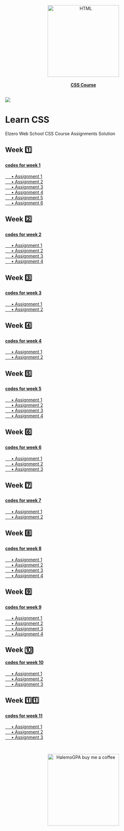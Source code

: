 <a href="https://www.youtube.com/playlist?list=PLDoPjvoNmBAzjsz06gkzlSrlev53MGIKe" >
<div align="center">
				<img src="https://seeklogo.com/images/C/css-3-logo-023C1A7171-seeklogo.com.png" width="230" alt="HTML"></div><div align="center"><br><b>CSS Course</b></div></a><br>
				
![](https://i.imgur.com/waxVImv.png)

# Learn CSS
Elzero Web School CSS Course Assignments Solution
## Week 1️⃣
#### [codes for week 1](https://github.com/HalemoGPA/Learn-CSS/tree/main/week1)  
[     • Assignment 1](https://github.com/HalemoGPA/Learn-CSS/tree/main/week1/Assignment1)    
[     • Assignment 2](https://github.com/HalemoGPA/Learn-CSS/tree/main/week1/Assignment2)    
[     • Assignment 3](https://github.com/HalemoGPA/Learn-CSS/tree/main/week1/Assignment3)    
[     • Assignment 4](https://github.com/HalemoGPA/Learn-CSS/tree/main/week1/Assignment4)    
[     • Assignment 5](https://github.com/HalemoGPA/Learn-CSS/tree/main/week1/Assignment5)   
[     • Assignment 6](https://github.com/HalemoGPA/Learn-CSS/tree/main/week1/Assignment6)     
## Week 2️⃣   
#### [codes for week 2](https://github.com/HalemoGPA/Learn-CSS/tree/main/week2)   
[     • Assignment 1](https://github.com/HalemoGPA/Learn-CSS/tree/main/week2/Assignment1)    
[     • Assignment 2](https://github.com/HalemoGPA/Learn-CSS/tree/main/week2/Assignment2)    
[     • Assignment 3](https://github.com/HalemoGPA/Learn-CSS/tree/main/week2/Assignment3)    
[     • Assignment 4](https://github.com/HalemoGPA/Learn-CSS/tree/main/week2/Assignment4)    

## Week 3️⃣   
#### [codes for week 3](https://github.com/HalemoGPA/Learn-CSS/tree/main/week3)   
[     • Assignment 1](https://github.com/HalemoGPA/Learn-CSS/tree/main/week3/Assignment1)    
[     • Assignment 2](https://github.com/HalemoGPA/Learn-CSS/tree/main/week3/Assignment2)    

## Week 4️⃣   
#### [codes for week 4](https://github.com/HalemoGPA/Learn-CSS/tree/main/week4)   
[     • Assignment 1](https://github.com/HalemoGPA/Learn-CSS/tree/main/week4/Assignment1)    
[     • Assignment 2](https://github.com/HalemoGPA/Learn-CSS/tree/main/week4/Assignment2)    


## Week 5️⃣   
#### [codes for week 5](https://github.com/HalemoGPA/Learn-CSS/tree/main/week5)   
[     • Assignment 1](https://github.com/HalemoGPA/Learn-CSS/tree/main/week5/Assignment1)    
[     • Assignment 2](https://github.com/HalemoGPA/Learn-CSS/tree/main/week5/Assignment2)    
[     • Assignment 3](https://github.com/HalemoGPA/Learn-CSS/tree/main/week5/Assignment3)    
[     • Assignment 4](https://github.com/HalemoGPA/Learn-CSS/tree/main/week5/Assignment4)    




## Week 6️⃣   
#### [codes for week 6](https://github.com/HalemoGPA/Learn-CSS/tree/main/week6)   
[     • Assignment 1](https://github.com/HalemoGPA/Learn-CSS/tree/main/week6/Assignment1)    
[     • Assignment 2](https://github.com/HalemoGPA/Learn-CSS/tree/main/week6/Assignment2)    
[     • Assignment 3](https://github.com/HalemoGPA/Learn-CSS/tree/main/week6/Assignment3)    




## Week 7️⃣   
#### [codes for week 7](https://github.com/HalemoGPA/Learn-CSS/tree/main/week7)   
[     • Assignment 1](https://github.com/HalemoGPA/Learn-CSS/tree/main/week7/Assignment1)    
[     • Assignment 2](https://github.com/HalemoGPA/Learn-CSS/tree/main/week7/Assignment2)    



## Week 8️⃣   
#### [codes for week 8](https://github.com/HalemoGPA/Learn-CSS/tree/main/week8)   
[     • Assignment 1](https://github.com/HalemoGPA/Learn-CSS/tree/main/week8/Assignment1)    
[     • Assignment 2](https://github.com/HalemoGPA/Learn-CSS/tree/main/week8/Assignment2)    
[     • Assignment 3](https://github.com/HalemoGPA/Learn-CSS/tree/main/week8/Assignment3)    
[     • Assignment 4](https://github.com/HalemoGPA/Learn-CSS/tree/main/week8/Assignment4)    

## Week 9️⃣   
#### [codes for week 9](https://github.com/HalemoGPA/Learn-CSS/tree/main/week9)   
[     • Assignment 1](https://github.com/HalemoGPA/Learn-CSS/tree/main/week9/Assignment1)    
[     • Assignment 2](https://github.com/HalemoGPA/Learn-CSS/tree/main/week9/Assignment2)    
[     • Assignment 3](https://github.com/HalemoGPA/Learn-CSS/tree/main/week9/Assignment3)    
[     • Assignment 4](https://github.com/HalemoGPA/Learn-CSS/tree/main/week9/Assignment4)    

## Week 🔟   
#### [codes for week 10](https://github.com/HalemoGPA/Learn-CSS/tree/main/week10)   
[     • Assignment 1](https://github.com/HalemoGPA/Learn-CSS/tree/main/week10/Assignment1)    
[     • Assignment 2](https://github.com/HalemoGPA/Learn-CSS/tree/main/week10/Assignment2)    
[     • Assignment 3](https://github.com/HalemoGPA/Learn-CSS/tree/main/week10/Assignment3)    




## Week 1️⃣1️⃣   
#### [codes for week 11](https://github.com/HalemoGPA/Learn-CSS/tree/main/week11)   
[     • Assignment 1](https://github.com/HalemoGPA/Learn-CSS/tree/main/week11/Assignment1)    
[     • Assignment 2](https://github.com/HalemoGPA/Learn-CSS/tree/main/week11/Assignment2)    
[     • Assignment 3](https://github.com/HalemoGPA/Learn-CSS/tree/main/week11/Assignment3)    





<br><div align="center">

  <a href="https://www.buymeacoffee.com/HalemoGPA" ><img src="https://www.buymeacoffee.com/assets/img/custom_images/orange_img.png" alt="HalemoGPA buy me a coffee" width="230"></a>


</div>
